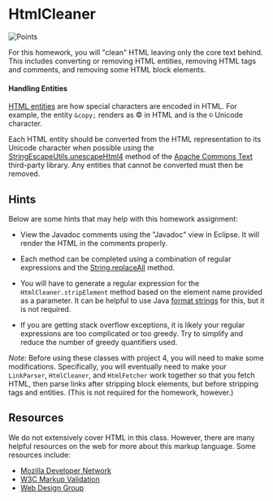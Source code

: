 HtmlCleaner
=================================================

![Points](../../blob/badges/points.svg)

For this homework, you will "clean" HTML leaving only the core text behind. This includes converting or removing HTML entities, removing HTML tags and comments, and removing some HTML block elements.

#### Handling Entities ####

[HTML entities](https://developer.mozilla.org/en-US/docs/Glossary/Entity) are how special characters are encoded in HTML. For example, the entity `&copy;` renders as &copy; in HTML and is the `©` Unicode character.

Each HTML entity should be converted from the HTML representation to its Unicode character when possible using the [StringEscapeUtils.unescapeHtml4](https://commons.apache.org/proper/commons-text/javadocs/api-release/org/apache/commons/text/StringEscapeUtils.html#unescapeHtml4(java.lang.String)) method of the [Apache Commons Text](https://commons.apache.org/proper/commons-text/) third-party library. Any entities that cannot be converted must then be removed.

## Hints ##

Below are some hints that may help with this homework assignment:

  - View the Javadoc comments using the "Javadoc" view in Eclipse. It will render the HTML in the comments properly.

  - Each method can be completed using a combination of regular expressions and the [String.replaceAll](https://www.cs.usfca.edu/~cs212/javadoc/api/java.base/java/lang/String.html#replaceAll(java.lang.String,java.lang.String)) method.

  - You will have to generate a regular expression for the `HtmlCleaner.stripElement` method based on the element name provided as a parameter. It can be helpful to use Java [format strings](https://www.cs.usfca.edu/~cs212/javadoc/api/java.base/java/util/Formatter.html) for this, but it is not required.

  - If you are getting stack overflow exceptions, it is likely your regular expressions are too complicated or too greedy. Try to simplify and reduce the number of greedy quantifiers used.

*Note:* Before using these classes with project 4, you will need to make some modifications. Specifically, you will eventually need to make your `LinkParser`, `HtmlCleaner`, and `HtmlFetcher` work together so that you fetch HTML, then parse links after stripping block elements, but before stripping tags and entities. (This is not required for the homework, however.)

## Resources ##

We do not extensively cover HTML in this class. However, there are many helpful resources on the web for more about this markup language. Some resources include:

  - [Mozilla Developer Network](https://developer.mozilla.org/en-US/docs/Web/HTML)
  - [W3C Markup Validation](https://validator.w3.org/)
  - [Web Design Group](https://htmlhelp.com/)
